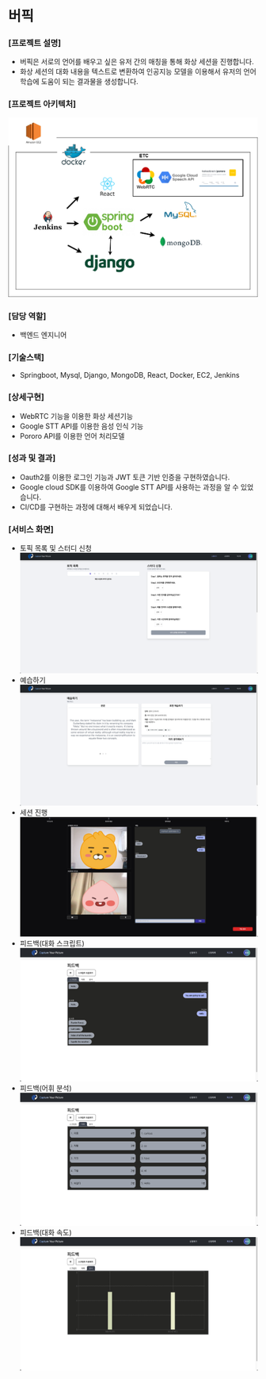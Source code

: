 버픽
====

### [프로젝트 설명]
- 버픽은 서로의 언어를 배우고 싶은 유저 간의 매칭을 통해 화상 세션을 진행합니다.
- 화상 세션의 대화 내용을 텍스트로 변환하여 인공지능 모델을 이용해서 유저의 언어학습에 도움이 되는 결과물을 생성합니다.

### [프로젝트 아키텍처]
![arch](./img/arch.png)

### [담당 역할]
- 백엔드 엔지니어

### [기술스택]
 - Springboot, Mysql, Django, MongoDB, React, Docker, EC2, Jenkins

### [상세구현]
- WebRTC 기능을 이용한 화상 세션기능
- Google STT API를 이용한 음성 인식 기능
- Pororo API를 이용한 언어 처리모델

### [성과 및 결과]
- Oauth2를 이용한 로그인 기능과 JWT 토큰 기반 인증을 구현하였습니다.
- Google cloud SDK를 이용하여 Google STT API를 사용하는 과정을 알 수 있었습니다.
- CI/CD를 구현하는 과정에 대해서 배우게 되었습니다.

### [서비스 화면]
- 토픽 목록 및 스터디 신청
![reserve](./img/reserve.png)
- 예습하기
![preview](./img/preview.png)
- 세션 진행
![session_chat](./img/session_chat.jpg)
- 피드백(대화 스크립트)
![script](./img/script.png)
- 피드백(어휘 분석)
![voca](./img/voca.png)
- 피드백(대화 속도)
![speed](./img/speed.png)
